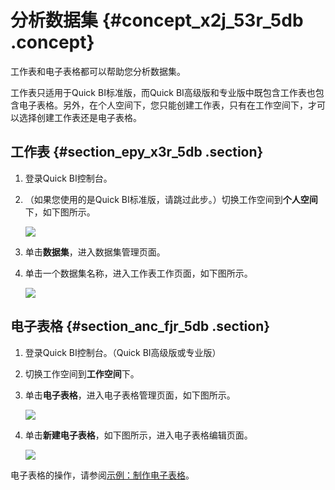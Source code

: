 # 分析数据集 {#concept_x2j_53r_5db .concept}

工作表和电子表格都可以帮助您分析数据集。

工作表只适用于Quick BI标准版，而Quick BI高级版和专业版中既包含工作表也包含电子表格。另外，在个人空间下，您只能创建工作表，只有在工作空间下，才可以选择创建工作表还是电子表格。

## 工作表 {#section_epy_x3r_5db .section}

1.  登录Quick BI控制台。
2.  （如果您使用的是Quick BI标准版，请跳过此步。）切换工作空间到**个人空间**下，如下图所示。

    ![](http://static-aliyun-doc.oss-cn-hangzhou.aliyuncs.com/assets/img/9094/1331_zh-CN.png)

3.  单击**数据集**，进入数据集管理页面。
4.  单击一个数据集名称，进入工作表工作页面，如下图所示。

    ![](http://static-aliyun-doc.oss-cn-hangzhou.aliyuncs.com/assets/img/9094/1332_zh-CN.png)


## 电子表格 {#section_anc_fjr_5db .section}

1.  登录Quick BI控制台。（Quick BI高级版或专业版）
2.  切换工作空间到**工作空间**下。
3.  单击**电子表格**，进入电子表格管理页面，如下图所示。

    ![](http://static-aliyun-doc.oss-cn-hangzhou.aliyuncs.com/assets/img/9094/1333_zh-CN.png)

4.  单击**新建电子表格**，如下图所示，进入电子表格编辑页面。

    ![](http://static-aliyun-doc.oss-cn-hangzhou.aliyuncs.com/assets/img/9094/1334_zh-CN.png)


电子表格的操作，请参阅[示例：制作电子表格](cn.zh-CN/快速入门/示例：制作电子表格.md#)。

